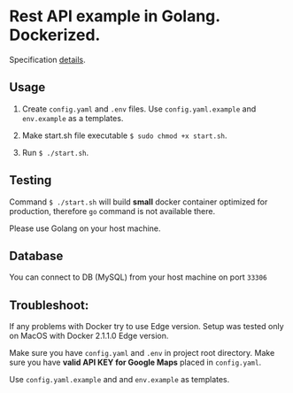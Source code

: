# Rest API example in Golang. Dockerized.

Specification [details](https://github.com/kodersky/golang-api-example/blob/master/specification.md).


## Usage

1. Create `config.yaml` and `.env` files. Use `config.yaml.example` and `env.example`
as a templates.

2. Make start.sh file executable `$ sudo chmod +x start.sh`.

3. Run `$ ./start.sh`.

## Testing

Command `$ ./start.sh` will build **small** docker container optimized for production, 
therefore `go` command is not available there.

Please use Golang on your host machine.

## Database

You can connect to DB (MySQL) from your host machine on port `33306`

## Troubleshoot:

If any problems with Docker try to use Edge version. Setup was tested only 
on MacOS with Docker 2.1.1.0 Edge version.

Make sure you have `config.yaml` and `.env` in project root directory.
Make sure you have **valid API KEY for Google Maps** placed in `config.yaml`.

Use `config.yaml.example` and and `env.example` as templates.